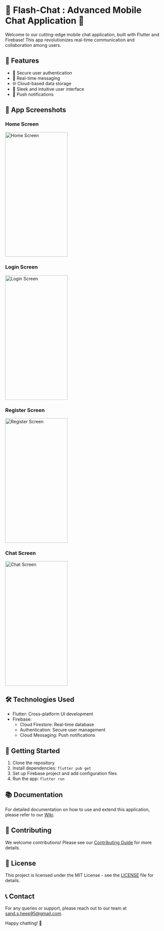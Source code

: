# 📱 Flash-Chat : Advanced Mobile Chat Application 🚀

Welcome to our cutting-edge mobile chat application, built with Flutter and Firebase! This app revolutionizes real-time communication and collaboration among users.

## 🌟 Features

- 🔐 Secure user authentication
- 💬 Real-time messaging
- 🌐 Cloud-based data storage
- 🎨 Sleek and intuitive user interface
- 🔔 Push notifications

## 📸 App Screenshots

### Home Screen
<img src="https://github.com/user-attachments/assets/f4c8def8-46da-4e46-bdcf-fc80a2bc512d" alt="Home Screen" height="400" width="200"/>

### Login Screen
<img src="https://github.com/user-attachments/assets/2ce6ee7d-2f2b-44df-aa65-8809f8c84308" alt="Login Screen" height="400" width="200"/>

### Register Screen
<img src="https://github.com/user-attachments/assets/6b209aa0-4a08-48bd-993f-3929631b58f6" alt="Register Screen" height="400" width="200"/>

### Chat Screen
<img src="https://github.com/user-attachments/assets/51f2dd77-921c-4300-9bea-16e8e8a6b9e" alt="Chat Screen" height="400" width="200"/>

## 🛠️ Technologies Used

- Flutter: Cross-platform UI development
- Firebase:
  - Cloud Firestore: Real-time database
  - Authentication: Secure user management
  - Cloud Messaging: Push notifications

## 🚀 Getting Started

1. Clone the repository
2. Install dependencies: `flutter pub get`
3. Set up Firebase project and add configuration files
4. Run the app: `flutter run`

## 📚 Documentation

For detailed documentation on how to use and extend this application, please refer to our [Wiki](link-to-your-wiki).

## 🤝 Contributing

We welcome contributions! Please see our [Contributing Guide](link-to-contributing-guide) for more details.

## 📄 License

This project is licensed under the MIT License - see the [LICENSE](link-to-license-file) file for details.

## 📞 Contact

For any queries or support, please reach out to our team at [sand.s.heep95@gmail.com](mailto:sand.s.heep95@gmail.com).

Happy chatting! 🎉
